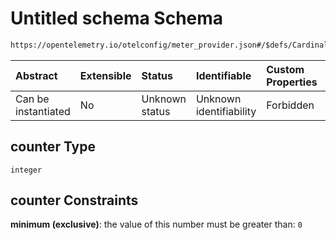 # Untitled schema Schema

```txt
https://opentelemetry.io/otelconfig/meter_provider.json#/$defs/CardinalityLimits/properties/counter
```



| Abstract            | Extensible | Status         | Identifiable            | Custom Properties | Additional Properties | Access Restrictions | Defined In                                                                     |
| :------------------ | :--------- | :------------- | :---------------------- | :---------------- | :-------------------- | :------------------ | :----------------------------------------------------------------------------- |
| Can be instantiated | No         | Unknown status | Unknown identifiability | Forbidden         | Allowed               | none                | [meter\_provider.json\*](../schema/meter_provider.json "open original schema") |

## counter Type

`integer`

## counter Constraints

**minimum (exclusive)**: the value of this number must be greater than: `0`
